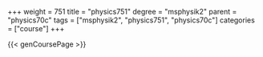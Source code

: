 +++
weight = 751
title = "physics751"
degree = "msphysik2"
parent = "physics70c"
tags = ["msphysik2", "physics751", "physics70c"]
categories = ["course"]
+++

{{< genCoursePage >}}
